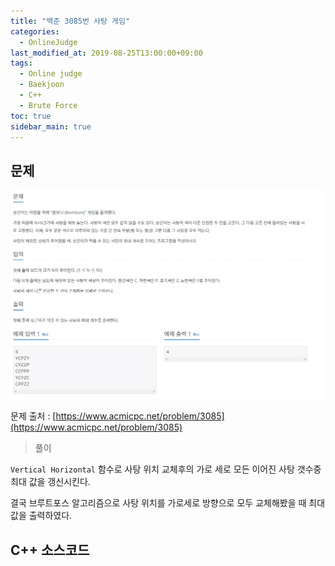 ```yaml
---
title: "백준 3085번 사탕 게임"
categories: 
  - OnlineJudge
last_modified_at: 2019-08-25T13:00:00+09:00
tags: 
  - Online judge
  - Baekjoon
  - C++
  - Brute Force
toc: true
sidebar_main: true
---
```


## 문제

![3085](https://github.com/lesslate/lesslate.github.io/blob/master/assets/img/OnlineJudge/3085.png?raw=true)

문제 출처 : [https://www.acmicpc.net/problem/3085](https://www.acmicpc.net/problem/3085)

> 풀이

`Vertical Horizontal` 함수로 사탕 위치 교체후의 가로 세로 모든 이어진 사탕 갯수중 최대 값을 갱신시킨다.

결국 브루트포스 알고리즘으로 사탕 위치를 가로세로 방향으로 모두 교체해봤을 때 최대 값을 출력하였다. 

## C++ 소스코드

<script src="https://gist.github.com/lesslate/06edf023a786715f99b78e96c1f54036.js"></script>
